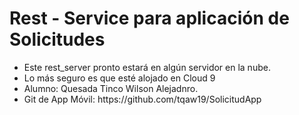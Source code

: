 <h1>Rest - Service para aplicación de Solicitudes</h1>
<ul>
  <li>Este rest_server pronto estará en algún servidor en la nube.</li>
  <li>Lo más seguro es que esté alojado en Cloud 9</li>
  <li>Alumno: Quesada Tinco Wilson Alejadnro.</li>
  <li>Git de App Móvil: https://github.com/tqaw19/SolicitudApp</li>
  
  </ul>
